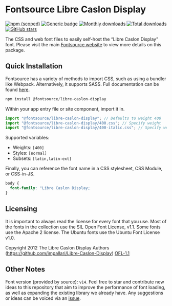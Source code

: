 # Fontsource Libre Caslon Display

[![npm (scoped)](https://img.shields.io/npm/v/@fontsource/libre-caslon-display?color=brightgreen)](https://www.npmjs.com/package/@fontsource/libre-caslon-display) [![Generic badge](https://img.shields.io/badge/fontsource-passing-brightgreen)](https://github.com/fontsource/fontsource) [![Monthly downloads](https://badgen.net/npm/dm/@fontsource/libre-caslon-display)](https://github.com/fontsource/fontsource) [![Total downloads](https://badgen.net/npm/dt/@fontsource/libre-caslon-display)](https://github.com/fontsource/fontsource) [![GitHub stars](https://img.shields.io/github/stars/fontsource/fontsource.svg?style=social&label=Star)](https://github.com/fontsource/fontsource/stargazers)

The CSS and web font files to easily self-host the “Libre Caslon Display” font. Please visit the main [Fontsource website](https://fontsource.org/fonts/libre-caslon-display) to view more details on this package.

## Quick Installation

Fontsource has a variety of methods to import CSS, such as using a bundler like Webpack. Alternatively, it supports SASS. Full documentation can be found [here](https://beta.fontsource.org/docs/getting-started/introduction).

```javascript
npm install @fontsource/libre-caslon-display
```

Within your app entry file or site component, import it in.

```javascript
import "@fontsource/libre-caslon-display"; // Defaults to weight 400
import "@fontsource/libre-caslon-display/400.css"; // Specify weight
import "@fontsource/libre-caslon-display/400-italic.css"; // Specify weight and style

```

Supported variables:
- Weights: `[400]`
- Styles: `[normal]`
- Subsets: `[latin,latin-ext]`

Finally, you can reference the font name in a CSS stylesheet, CSS Module, or CSS-in-JS.

```css
body {
  font-family: "Libre Caslon Display;
}
```

## Licensing
It is important to always read the license for every font that you use.
Most of the fonts in the collection use the SIL Open Font License, v1.1. Some fonts use the Apache 2 license. The Ubuntu fonts use the Ubuntu Font License v1.0.

Copyright 2012 The Libre Caslon Display Authors (https://github.com/impallari/Libre-Caslon-Display)
[OFL-1.1](http://scripts.sil.org/OFL)

## Other Notes
Font version (provided by source): `v14`.
Feel free to star and contribute new ideas to this repository that aim to improve the performance of font loading, as well as expanding the existing library we already have. Any suggestions or ideas can be voiced via an [issue](https://github.com/fontsource/fontsource/issues).